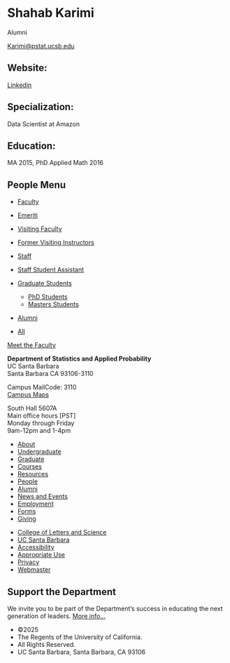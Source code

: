 # Shahab Karimi

Alumni

[Karimi@pstat.ucsb.edu](mailto:Karimi@pstat.ucsb.edu)

## Website:

[Linkedin](https://www.linkedin.com/in/shahab-karimi-1a8a9347/)

## Specialization:

Data Scientist at Amazon

## Education:

MA 2015, PhD Applied Math 2016

## People Menu

- [Faculty](/people/academic "Faculty")
- [Emeriti](/people/emeriti "Emeriti")
- [Visiting Faculty](/people/visiting "Visiting Faculty")
- [Former Visiting Instructors](/people/lecturer "Former Visiting Instructors")
- [Staff](/people/staff)
- [Staff Student Assistant](/people/researcher "Staff Student Assistant")
- [Graduate Students](/people/student "Graduate Students")
  
  - [PhD Students](/people/student/phd "PhD Students")
  - [Masters Students](/people/student/masters "Masters Students")
- [Alumni](/people/alumni)
- [All](/people/all)

[Meet the Faculty](/people/meet-the-faculty)

**Department of Statistics and Applied Probability**  
UC Santa Barbara  
Santa Barbara CA 93106-3110

Campus MailCode: 3110  
[Campus Maps](http://www.aw.id.ucsb.edu/maps/)

South Hall 5607A  
Main office hours \[PST]  
Monday through Friday  
9am-12pm and 1-4pm

- [About](/about "About")
- [Undergraduate](/undergrad)
- [Graduate](/graduate)
- [Courses](/courses)
- [Resources](/resources "Resources")
- [People](/people)
- [Alumni](/alumni "Undergraduate Alumni")
- [News and Events](/news)
- [Employment](/about/employment "Employment")
- [Forms](/forms "Forms")
- [Giving](/giving "Giving")

<!--THE END-->

- [College of Letters and Science](http://www.college.ucsb.edu "College of Letters and Science")
- [UC Santa Barbara](http://www.ucsb.edu "UC Santa Barbara")
- [Accessibility](/accessibility "Accessibility")
- [Appropriate Use](http://www.policy.ucsb.edu/terms_of_use/ "Appropriate Use")
- [Privacy](http://www.policy.ucsb.edu/privacy-notification/ "Privacy")
- [Webmaster](mailto:help@pstat.ucsb.edu "Webmaster")

## Support the Department

We invite you to be part of the Department’s success in educating the next generation of leaders. [More info...](/giving)

- ©2025
- The Regents of the University of California.
- All Rights Reserved.
- UC Santa Barbara, Santa Barbara, CA 93106